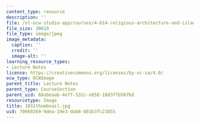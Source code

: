 ```yaml
---
content_type: resource
description: ''
file: /ol-ocw-studio-app/courses/4-614-religious-architecture-and-islamic-cultures-fall-2002/706602699dea19e3dab8881b3fc23855_1031thumbnail.jpg
file_size: 30010
file_type: image/jpeg
image_metadata:
  caption: ''
  credit: ''
  image-alt: ''
learning_resource_types:
- Lecture Notes
license: https://creativecommons.org/licenses/by-nc-sa/4.0/
ocw_type: OCWImage
parent_title: Lecture Notes
parent_type: CourseSection
parent_uid: 68abeaab-4eff-532c-e858-18d3ffb567bd
resourcetype: Image
title: 1031thumbnail.jpg
uid: 70660269-9dea-19e3-dab8-881b3fc23855
---
```


